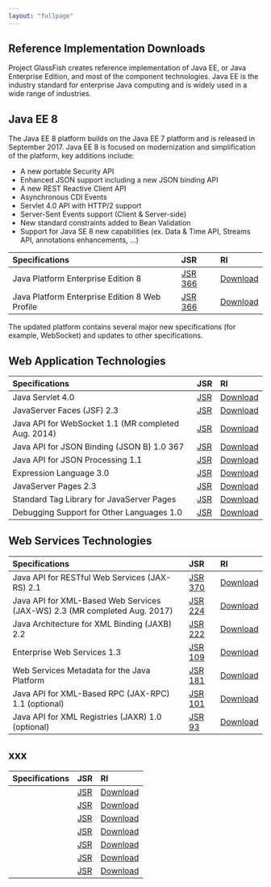 ```yaml
---
layout: "fullpage"
---
```


## Reference Implementation Downloads ##

Project GlassFish creates reference implementation of Java EE, or Java Enterprise Edition, and most of the component technologies. Java EE is the industry standard for enterprise Java computing and is widely used in a wide range of industries.

## Java EE 8 ##

The Java EE 8 platform builds on the Java EE 7 platform and is released in September 2017.
Java EE 8 is focused on modernization and simplification of the platform, key additions include:
- A new portable Security API
- Enhanced JSON support including a new JSON binding API
- A new REST Reactive Client API
- Asynchronous CDI Events
- Servlet 4.0 API with HTTP/2 support
- Server-Sent Events support (Client & Server-side)
- New standard constraints added to Bean Validation
- Support for Java SE 8 new capabilities (ex. Data & Time API, Streams API, annotations enhancements, ...) 

| Specifications 	|JSR             	|RI       	|
|:---	|:---	|:---	|
| Java Platform Enterprise Edition 8       	| [JSR 366](http://jcp.org/en/jsr/detail?id=366) 	| [Download](http://javaweb.us.oracle.com/java/re/glassfish/5.0/promoted/ri-source-build-final/javaee-ri.zip)|
| Java Platform Enterprise Edition 8 Web Profile |[JSR 366](http://jcp.org/en/jsr/detail?id=366)   	|[Download](http://javaweb.us.oracle.com/java/re/glassfish/5.0/promoted/ri-source-build-final/javaee-ri.zip) |

The updated platform contains several major new specifications (for example, WebSocket) and updates to other specifications.


## Web Application Technologies ##

| Specifications 	|JSR             	|RI       	|
|:---	|:---	|:---	|
|Java Servlet 4.0| [JSR]() | [Download]()|
|JavaServer Faces (JSF) 2.3 | [JSR]() 	| [Download]()|
|Java API for WebSocket 1.1 (MR completed Aug. 2014) | [JSR]() 	| [Download]()|
|Java API for JSON Binding (JSON B) 1.0	367	| [JSR]() 	| [Download]()|
|Java API for JSON Processing 1.1| [JSR]() 	| [Download]()|
|Expression Language 3.0| [JSR]() 	| [Download]()|
|JavaServer Pages 2.3| [JSR]() 	| [Download]()|
|Standard Tag Library for JavaServer Pages| [JSR]() 	| [Download]()|
|Debugging Support for Other Languages 1.0| [JSR]() 	| [Download]()|

## Web Services Technologies ###

| Specifications 	|JSR             	|RI       	|
|:---	|:---	|:---	|
|Java API for RESTful Web Services (JAX-RS) 2.1| [JSR 370]() | [Download]()|
|Java API for XML-Based Web Services (JAX-WS) 2.3 (MR completed Aug. 2017)| [JSR 224]() | [Download]()|
|Java Architecture for XML Binding (JAXB) 2.2| [JSR 222]() | [Download]()|
|Enterprise Web Services 1.3| [JSR 109]() | [Download]()|
|Web Services Metadata for the Java Platform| [JSR 181]() | [Download]()|
|Java API for XML-Based RPC (JAX-RPC) 1.1 (optional)| [JSR 101]() | [Download]()|
|Java API for XML Registries (JAXR) 1.0 (optional)| [JSR 93]() | [Download]()|

## xxx ###

| Specifications 	|JSR             	|RI       	|
|:---	|:---	|:---	|
|| [JSR]() | [Download]()|
|| [JSR]() | [Download]()|
|| [JSR]() | [Download]()|
|| [JSR]() | [Download]()|
|| [JSR]() | [Download]()|
|| [JSR]() | [Download]()|
|| [JSR]() | [Download]()|

